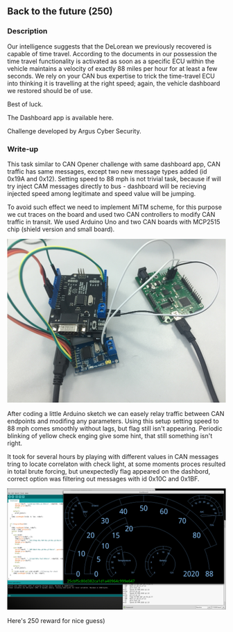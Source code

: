 ## Back to the future (250)

### Description

Our intelligence suggests that the DeLorean we previously recovered is capable of time travel.
According to the documents in our possession the time travel functionality is activated as soon as a specific ECU within the vehicle maintains a velocity of exactly 88 miles per hour for at least a few seconds. We rely on your CAN bus expertise to trick the time-travel ECU into thinking it is travelling at the right speed; again, the vehicle dashboard we restored should be of use.

Best of luck.

The Dashboard app is available here.

Challenge developed by Argus Cyber Security.

### Write-up

This task similar to CAN Opener challenge with same dashboard app, CAN traffic has same messages, except two new message types added (id 0x19A and 0x12). Setting speed to 88 mph is not trivial task, because if will try inject CAM messages directly to bus - dashboard will be recieving injected speed among legitimate and speed value will be jumping. 

To avoid such effect we need to implement MiTM scheme, for this purpose we cut traces on the board and used two CAN controllers to modify CAN traffic in transit. We used Arduino Uno and two CAN boards with MCP2515 chip (shield version and small board).

![can](images/back2.JPG)

After coding a little Arduino sketch we can easely relay traffic between CAN endpoints and modifing any parameters. Using this setup setting speed to 88 mph comes smoothly without lags, but flag still isn't appearing. Periodic blinking of yellow check enging give some hint, that still something isn't right. 

It took for several hours by playing with different values in CAN messages tring to locate correlaton with check light, at some moments proces resulted in total brute forcing, but unexpectedly flag appeared on the dashbord, correct option was filtering out messages with id 0x10C and 0x1BF.

![flag](images/back1.png)

Here's 250 reward for nice guess)
